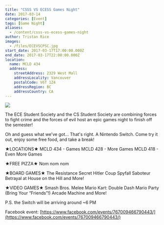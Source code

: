 ```yaml
---
title: "CSSS VS ECESS Games Night"
date: 2017-03-14
categories: [Event]
tags: [Game Night]
aliases:
  - /content/csss-vs-ecess-games-night
author: Tristan Rice
images:
  - /files/ECEVSCPSC.jpg
start_date: 2017-03-17T17:00:00.000Z
end_date: 2017-03-17T22:00:00.000Z
location:
  name: MCLD 434
  address:
    streetAddress: 2329 West Mall
    addressLocality: Vancouver
    postalCode: V6T 1Z4
    addressRegion: BC
    addressCountry: CA
---
```


![](/files/ECEVSCPSC.jpg)

The ECE Student Society and the CS Student Society are combining forces to fight crime and the forces of evil host an epic games night to finish off the semester!

Oh and guess what we've got... That's right. A Nintendo Switch. Come try it out, enjoy some free food, and take a break!

★LOCATIONS★ MCLD 434 - Games MCLD 428 - More Games MCLD 418 - Even More Games

★FREE PIZZA★ Nom nom nom

★BOARD GAMES★ The Resistance Secret Hitler Coup Spyfall Saboteur Betrayal at House on the Hill and More!

★VIDEO GAMES★ Smash Bros. Melee Mario Kart: Double Dash Mario Party (Bring Your “Friends”!) Arcade Machine and More!

P.S. the Switch will be arriving around ~6 PM

Facebook event: [https://www.facebook.com/events/767009466790443/](https://www.facebook.com/events/767009466790443/)
